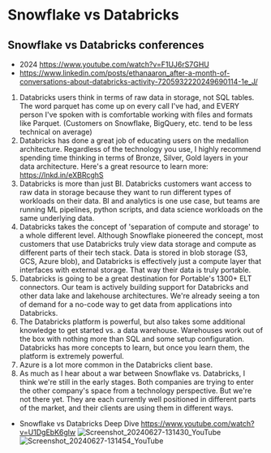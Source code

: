 # Snowflake vs Databricks

## Snowflake vs Databricks conferences
- 2024 https://www.youtube.com/watch?v=F1UJ6rS7GHU
- https://www.linkedin.com/posts/ethanaaron_after-a-month-of-conversations-about-databricks-activity-7205932220249690114-1e_J/
1. Databricks users think in terms of raw data in storage, not SQL tables. The word parquet has come up on every call I've had, and EVERY person I've spoken with is comfortable working with files and formats like Parquet. (Customers on Snowflake, BigQuery, etc. tend to be less technical on average)
2. Databricks has done a great job of educating users on the medallion architecture. Regardless of the technology you use, I highly recommend spending time thinking in terms of Bronze, Silver, Gold layers in your data architecture. Here's a great resource to learn more: https://lnkd.in/eXBRcghS
3. Databricks is more than just BI. Databricks customers want access to raw data in storage because they want to run different types of workloads on their data. BI and analytics is one use case, but teams are running ML pipelines, python scripts, and data science workloads on the same underlying data.
4. Databricks takes the concept of 'separation of compute and storage' to a whole different level. Although Snowflake pioneered the concept, most customers that use Databricks truly view data storage and compute as different parts of their tech stack. Data is stored in blob storage (S3, GCS, Azure blob), and Databricks is effectively just a compute layer that interfaces with external storage. That way their data is truly portable.
5. Databricks is going to be a great destination for Portable's 1300+ ELT connectors. Our team is actively building support for Databricks and other data lake and lakehouse architectures. We're already seeing a ton of demand for a no-code way to get data from applications into Databricks.
6. The Databricks platform is powerful, but also takes some additional knowledge to get started vs. a data warehouse. Warehouses work out of the box with nothing more than SQL and some setup configuration. Databricks has more concepts to learn, but once you learn them, the platform is extremely powerful.
7. Azure is a lot more common in the Databricks client base.
8. As much as I hear about a war between Snowflake vs. Databricks, I think we're still in the early stages. Both companies are trying to enter the other company's space from a technology perspective. But we're not there yet. They are each currently well positioned in different parts of the market, and their clients are using them in different ways.
- Snowflake vs Databricks Deep Dive https://www.youtube.com/watch?v=U1DgEbK6glw
![Screenshot_20240627-131430_YouTube](https://github.com/huang-pan/modern-data-stack-2023/assets/10567714/2d079021-e914-4274-a53c-cea0862c9b91)
![Screenshot_20240627-131454_YouTube](https://github.com/huang-pan/modern-data-stack-2023/assets/10567714/5b4607fc-4210-426f-bf7c-8be619f4d192)
